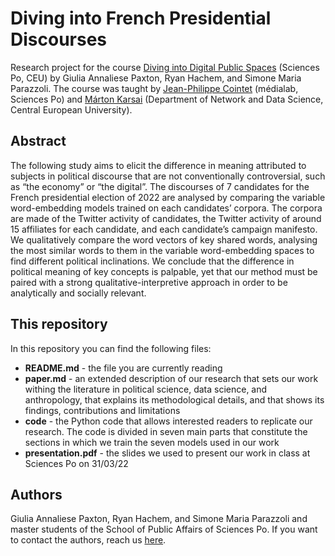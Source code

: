 # Diving into French Presidential Discourses
Research project for the course [Diving into Digital Public Spaces](https://syllabus.sciencespo.fr/cours/202120/195617.html) (Sciences Po, CEU) by Giulia Annaliese Paxton, Ryan Hachem, and Simone Maria Parazzoli. The course was taught by [Jean-Philippe Cointet](https://medialab.sciencespo.fr/equipe/jean-philippe-cointet/) (médialab, Sciences Po) and [Márton Karsai](https://networkdatascience.ceu.edu/people/marton-karsai) (Department of Network and Data Science, Central European University).

## Abstract
The following study aims to elicit the difference in meaning attributed to subjects in political discourse that are not conventionally controversial, such as “the economy” or “the digital”. The discourses of 7 candidates for the French presidential election of 2022 are analysed by comparing the variable word-embedding models trained on each candidates’ corpora. The corpora are made of the Twitter activity of candidates, the Twitter activity of around 15 affiliates for each candidate, and each candidate’s campaign manifesto. We qualitatively compare the word vectors of key shared words, analysing the most similar words to them in the variable word-embedding spaces to find different political inclinations. We conclude that the difference in political meaning of key concepts is palpable, yet that our method must be paired with a strong qualitative-interpretive approach in order to be analytically and socially relevant.

## This repository
In this repository you can find the following files: 
- **README.md** - the file you are currently reading
- **paper.md** - an extended description of our research that sets our work withing the literature in political science, data science, and anthropology, that explains its methodological details, and that shows its findings, contributions and limitations
- **code** - the Python code that allows interested readers to replicate our research. The code is divided in seven main parts that constitute the sections in which we train the seven models used in our work
- **presentation.pdf** - the slides we used to present our work in class at Sciences Po on 31/03/22

## Authors
Giulia Annaliese Paxton, Ryan Hachem, and Simone Maria Parazzoli and master students of the School of Public Affairs of Sciences Po. If you want to contact the authors, reach us [here](mailto:simoneparazzoli@gmail.com).
